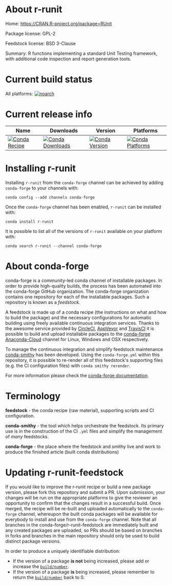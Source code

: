 About r-runit
=============

Home: https://CRAN.R-project.org/package=RUnit

Package license: GPL-2

Feedstock license: BSD 3-Clause

Summary: R functions implementing a standard Unit Testing framework, with additional code inspection and report generation tools.



Current build status
====================

All platforms:
[![noarch](https://img.shields.io/circleci/project/github/conda-forge/r-runit-feedstock/master.svg?label=noarch)](https://circleci.com/gh/conda-forge/r-runit-feedstock)

Current release info
====================

| Name | Downloads | Version | Platforms |
| --- | --- | --- | --- |
| [![Conda Recipe](https://img.shields.io/badge/recipe-r--runit-green.svg)](https://anaconda.org/conda-forge/r-runit) | [![Conda Downloads](https://img.shields.io/conda/dn/conda-forge/r-runit.svg)](https://anaconda.org/conda-forge/r-runit) | [![Conda Version](https://img.shields.io/conda/vn/conda-forge/r-runit.svg)](https://anaconda.org/conda-forge/r-runit) | [![Conda Platforms](https://img.shields.io/conda/pn/conda-forge/r-runit.svg)](https://anaconda.org/conda-forge/r-runit) |

Installing r-runit
==================

Installing `r-runit` from the `conda-forge` channel can be achieved by adding `conda-forge` to your channels with:

```
conda config --add channels conda-forge
```

Once the `conda-forge` channel has been enabled, `r-runit` can be installed with:

```
conda install r-runit
```

It is possible to list all of the versions of `r-runit` available on your platform with:

```
conda search r-runit --channel conda-forge
```


About conda-forge
=================

conda-forge is a community-led conda channel of installable packages.
In order to provide high-quality builds, the process has been automated into the
conda-forge GitHub organization. The conda-forge organization contains one repository
for each of the installable packages. Such a repository is known as a *feedstock*.

A feedstock is made up of a conda recipe (the instructions on what and how to build
the package) and the necessary configurations for automatic building using freely
available continuous integration services. Thanks to the awesome service provided by
[CircleCI](https://circleci.com/), [AppVeyor](https://www.appveyor.com/)
and [TravisCI](https://travis-ci.org/) it is possible to build and upload installable
packages to the [conda-forge](https://anaconda.org/conda-forge)
[Anaconda-Cloud](https://anaconda.org/) channel for Linux, Windows and OSX respectively.

To manage the continuous integration and simplify feedstock maintenance
[conda-smithy](https://github.com/conda-forge/conda-smithy) has been developed.
Using the ``conda-forge.yml`` within this repository, it is possible to re-render all of
this feedstock's supporting files (e.g. the CI configuration files) with ``conda smithy rerender``.

For more information please check the [conda-forge documentation](https://conda-forge.org/docs/).

Terminology
===========

**feedstock** - the conda recipe (raw material), supporting scripts and CI configuration.

**conda-smithy** - the tool which helps orchestrate the feedstock.
                   Its primary use is in the construction of the CI ``.yml`` files
                   and simplify the management of *many* feedstocks.

**conda-forge** - the place where the feedstock and smithy live and work to
                  produce the finished article (built conda distributions)


Updating r-runit-feedstock
==========================

If you would like to improve the r-runit recipe or build a new
package version, please fork this repository and submit a PR. Upon submission,
your changes will be run on the appropriate platforms to give the reviewer an
opportunity to confirm that the changes result in a successful build. Once
merged, the recipe will be re-built and uploaded automatically to the
`conda-forge` channel, whereupon the built conda packages will be available for
everybody to install and use from the `conda-forge` channel.
Note that all branches in the conda-forge/r-runit-feedstock are
immediately built and any created packages are uploaded, so PRs should be based
on branches in forks and branches in the main repository should only be used to
build distinct package versions.

In order to produce a uniquely identifiable distribution:
 * If the version of a package **is not** being increased, please add or increase
   the [``build/number``](https://conda.io/docs/user-guide/tasks/build-packages/define-metadata.html#build-number-and-string).
 * If the version of a package **is** being increased, please remember to return
   the [``build/number``](https://conda.io/docs/user-guide/tasks/build-packages/define-metadata.html#build-number-and-string)
   back to 0.
